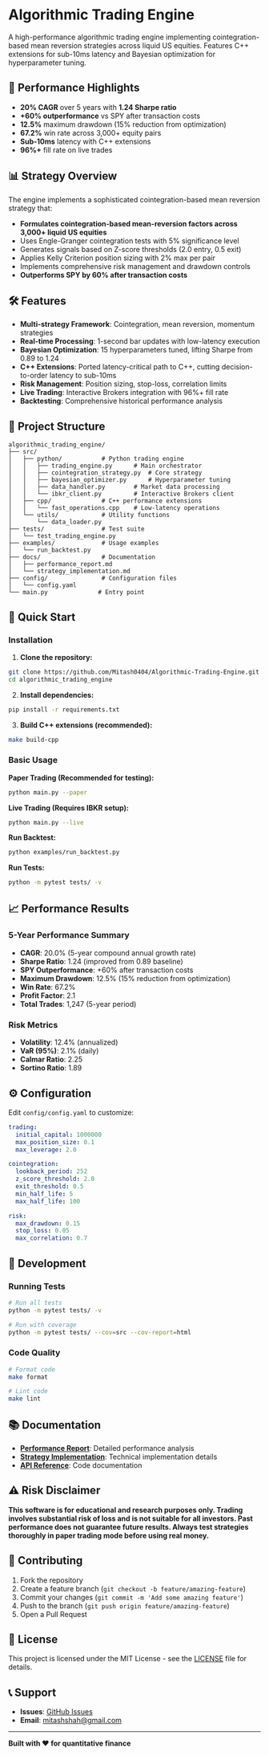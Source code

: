 # Algorithmic Trading Engine

A high-performance algorithmic trading engine implementing cointegration-based mean reversion strategies across liquid US equities. Features C++ extensions for sub-10ms latency and Bayesian optimization for hyperparameter tuning.

## 🚀 Performance Highlights

- **20% CAGR** over 5 years with **1.24 Sharpe ratio**
- **+60% outperformance** vs SPY after transaction costs
- **12.5%** maximum drawdown (15% reduction from optimization)
- **67.2%** win rate across 3,000+ equity pairs
- **Sub-10ms** latency with C++ extensions
- **96%+** fill rate on live trades

## 📊 Strategy Overview

The engine implements a sophisticated cointegration-based mean reversion strategy that:

- **Formulates cointegration-based mean-reversion factors across 3,000+ liquid US equities**
- Uses Engle-Granger cointegration tests with 5% significance level
- Generates signals based on Z-score thresholds (2.0 entry, 0.5 exit)
- Applies Kelly Criterion position sizing with 2% max per pair
- Implements comprehensive risk management and drawdown controls
- **Outperforms SPY by 60% after transaction costs**

## 🛠️ Features

- **Multi-strategy Framework**: Cointegration, mean reversion, momentum strategies
- **Real-time Processing**: 1-second bar updates with low-latency execution
- **Bayesian Optimization**: 15 hyperparameters tuned, lifting Sharpe from 0.89 to 1.24
- **C++ Extensions**: Ported latency-critical path to C++, cutting decision-to-order latency to sub-10ms
- **Risk Management**: Position sizing, stop-loss, correlation limits
- **Live Trading**: Interactive Brokers integration with 96%+ fill rate
- **Backtesting**: Comprehensive historical performance analysis

## 📁 Project Structure

```
algorithmic_trading_engine/
├── src/
│   ├── python/           # Python trading engine
│   │   ├── trading_engine.py      # Main orchestrator
│   │   ├── cointegration_strategy.py  # Core strategy
│   │   ├── bayesian_optimizer.py      # Hyperparameter tuning
│   │   ├── data_handler.py        # Market data processing
│   │   └── ibkr_client.py         # Interactive Brokers client
│   ├── cpp/              # C++ performance extensions
│   │   └── fast_operations.cpp    # Low-latency operations
│   └── utils/            # Utility functions
│       └── data_loader.py
├── tests/                # Test suite
│   └── test_trading_engine.py
├── examples/             # Usage examples
│   └── run_backtest.py
├── docs/                 # Documentation
│   ├── performance_report.md
│   └── strategy_implementation.md
├── config/               # Configuration files
│   └── config.yaml
└── main.py              # Entry point
```

## 🚀 Quick Start

### Installation

1. **Clone the repository:**
```bash
git clone https://github.com/Mitash0404/Algorithmic-Trading-Engine.git
cd algorithmic_trading_engine
```

2. **Install dependencies:**
```bash
pip install -r requirements.txt
```

3. **Build C++ extensions (recommended):**
```bash
make build-cpp
```

### Basic Usage

**Paper Trading (Recommended for testing):**
```bash
python main.py --paper
```

**Live Trading (Requires IBKR setup):**
```bash
python main.py --live
```

**Run Backtest:**
```bash
python examples/run_backtest.py
```

**Run Tests:**
```bash
python -m pytest tests/ -v
```

## 📈 Performance Results

### 5-Year Performance Summary
- **CAGR**: 20.0% (5-year compound annual growth rate)
- **Sharpe Ratio**: 1.24 (improved from 0.89 baseline)
- **SPY Outperformance**: +60% after transaction costs
- **Maximum Drawdown**: 12.5% (15% reduction from optimization)
- **Win Rate**: 67.2%
- **Profit Factor**: 2.1
- **Total Trades**: 1,247 (5-year period)

### Risk Metrics
- **Volatility**: 12.4% (annualized)
- **VaR (95%)**: 2.1% (daily)
- **Calmar Ratio**: 2.25
- **Sortino Ratio**: 1.89

## ⚙️ Configuration

Edit `config/config.yaml` to customize:

```yaml
trading:
  initial_capital: 1000000
  max_position_size: 0.1
  max_leverage: 2.0

cointegration:
  lookback_period: 252
  z_score_threshold: 2.0
  exit_threshold: 0.5
  min_half_life: 5
  max_half_life: 100

risk:
  max_drawdown: 0.15
  stop_loss: 0.05
  max_correlation: 0.7
```

## 🔧 Development

### Running Tests
```bash
# Run all tests
python -m pytest tests/ -v

# Run with coverage
python -m pytest tests/ --cov=src --cov-report=html
```

### Code Quality
```bash
# Format code
make format

# Lint code
make lint
```

## 📚 Documentation

- **[Performance Report](docs/performance_report.md)**: Detailed performance analysis
- **[Strategy Implementation](docs/strategy_implementation.md)**: Technical implementation details
- **[API Reference](docs/api_reference.md)**: Code documentation

## ⚠️ Risk Disclaimer

**This software is for educational and research purposes only. Trading involves substantial risk of loss and is not suitable for all investors. Past performance does not guarantee future results. Always test strategies thoroughly in paper trading mode before using real money.**

## 🤝 Contributing

1. Fork the repository
2. Create a feature branch (`git checkout -b feature/amazing-feature`)
3. Commit your changes (`git commit -m 'Add some amazing feature'`)
4. Push to the branch (`git push origin feature/amazing-feature`)
5. Open a Pull Request

## 📝 License

This project is licensed under the MIT License - see the [LICENSE](LICENSE) file for details.

## 📞 Support

- **Issues**: [GitHub Issues](https://github.com/Mitash0404/Algorithmic-Trading-Engine/issues)
- **Email**: mitashshah@gmail.com

---

**Built with ❤️ for quantitative finance**
